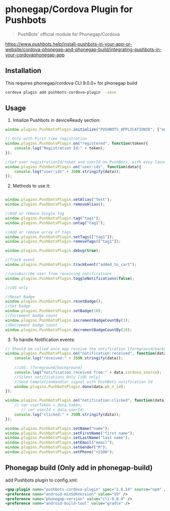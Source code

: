 # phonegap/Cordova Plugin for Pushbots

> PushBots' official module for Phonegap/Cordova

https://www.pushbots.help/install-pushbots-in-your-app-or-website/cordova-phonegap-and-phonegap-build/integrating-pushbots-in-your-cordovaphonegap-app


## Installation

This requires phonegap/cordova CLI 9.0.0+ for phonegap build

```bash
cordova plugin add pushbots-cordova-plugin --save
```

## Usage

1. Intialize Pushbots in deviceReady section:
```javascript
window.plugins.PushbotsPlugin.initialize("PUSHBOTS_APPLICATIONID", {"android":{"sender_id":"SENDER_ID"}});

// Only with First time registration
window.plugins.PushbotsPlugin.on("registered", function(token){
	console.log("Registration Id:" + token);
});

//Get user registrationId/token and userId on PushBots, with evey launch of the app even launching with notification
window.plugins.PushbotsPlugin.on("user:ids", function(data){
	console.log("user:ids" + JSON.stringify(data));
});
```


2. Methods to use it:
```javascript

window.plugins.PushbotsPlugin.setAlias("Test");
window.plugins.PushbotsPlugin.removeAlias();

//Add or remove Single tag
window.plugins.PushbotsPlugin.tag("tag1");
window.plugins.PushbotsPlugin.untag("tag1");

//Add or remove array of tags
window.plugins.PushbotsPlugin.setTags(["tag1"]);
window.plugins.PushbotsPlugin.removeTags(["tag1"]);

window.plugins.PushbotsPlugin.debug(true);

//Track event
window.plugins.PushbotsPlugin.trackEvent("added_to_cart");

//unsubscribe user from receiving notifications
window.plugins.PushbotsPlugin.toggleNotifications(false);

//iOS only

//Reset Badge
window.plugins.PushbotsPlugin.resetBadge();
//Set badge
window.plugins.PushbotsPlugin.setBadge(10);
//Increment badge count
window.plugins.PushbotsPlugin.incrementBadgeCountBy(1);
//Decrement badge count
window.plugins.PushbotsPlugin.decrementBadgeCountBy(10);
 ```
 
 
 3. To handle Notification events:

```javascript
// Should be called once app receive the notification [foreground/background]
window.plugins.PushbotsPlugin.on("notification:received", function(data){
	console.log("received:" + JSON.stringify(data));
	
	//iOS: [foreground/background]
	console.log("notification received from:" + data.cordova_source);
	//Silent notifications Only [iOS only]
	//Send CompletionHandler signal with PushBots notification Id
	window.plugins.PushbotsPlugin.done(data.pb_n_id);
});

window.plugins.PushbotsPlugin.on("notification:clicked", function(data){
	// var userToken = data.token; 
       // var userId = data.userId;
  	console.log("clicked:" + JSON.stringify(data));
});

window.plugins.PushbotsPlugin.setName("name");
window.plugins.PushbotsPlugin.setFirstName("first name");
window.plugins.PushbotsPlugin.setLastName("last name");
window.plugins.PushbotsPlugin.setEmail("email");
window.plugins.PushbotsPlugin.setGender("M");
window.plugins.PushbotsPlugin.setPhone("+2100");

 ```
 

## Phonegap build (Only add in phonegap-build)

add Pushbots plugin to config.xml:

```xml
<gap:plugin name="pushbots-cordova-plugin" spec="1.6.14" source="npm" />
<preference name="android-minSdkVersion" value="19" />
<preference name="phonegap-version" value="cli-9.0.0" />
<preference name="android-build-tool" value="gradle" />

 ```
